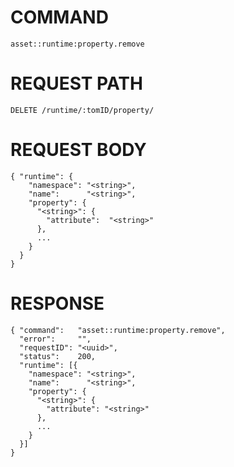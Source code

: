 # COMMAND

`asset::runtime:property.remove`

# REQUEST PATH

```
DELETE /runtime/:tomID/property/
```

# REQUEST BODY

```
{ "runtime": {
    "namespace": "<string>",
    "name":      "<string>",
    "property": {
      "<string>": {
        "attribute":  "<string>"
      },
      ...
    }
  }
}
```

# RESPONSE

```
{ "command":   "asset::runtime:property.remove",
  "error":     "",
  "requestID": "<uuid>",
  "status":    200,
  "runtime": [{
    "namespace": "<string>",
    "name":      "<string>",
    "property": {
      "<string>": {
        "attribute": "<string>"
      },
      ...
    }
  }]
}
```
